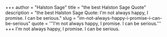 +++
author = "Halston Sage"
title = "the best Halston Sage Quote"
description = "the best Halston Sage Quote: I'm not always happy, I promise. I can be serious."
slug = "im-not-always-happy-i-promise-i-can-be-serious"
quote = '''I'm not always happy, I promise. I can be serious.'''
+++
I'm not always happy, I promise. I can be serious.
